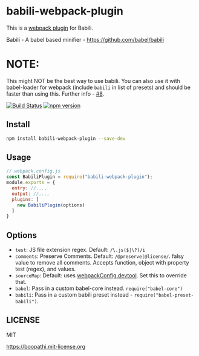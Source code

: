 # babili-webpack-plugin

This is a [webpack plugin](https://webpack.github.io/docs/using-plugins.html) for Babili.

Babili - A babel based minifier - https://github.com/babel/babili

# NOTE:

This might NOT be the best way to use babili. You can also use it with babel-loader for webpack (include `babili` in list of presets) and should be faster than using this. Further info - [#8](https://github.com/boopathi/babili-webpack-plugin/issues/8).

[![Build Status](https://travis-ci.org/boopathi/babili-webpack-plugin.svg?branch=master)](https://travis-ci.org/boopathi/babili-webpack-plugin) [![npm version](https://badge.fury.io/js/babili-webpack-plugin.svg)](https://badge.fury.io/js/babili-webpack-plugin)

## Install

```sh
npm install babili-webpack-plugin --save-dev
```

## Usage

```js
// webpack.config.js
const BabiliPlugin = require("babili-webpack-plugin");
module.exports = {
  entry: //...,
  output: //...,
  plugins: [
    new BabiliPlugin(options)
  ]
}
```

## Options

+ `test`: JS file extension regex. Default: `/\.js($|\?)/i`
+ `comments`: Preserve Comments. Default: `/@preserve|@license/`. falsy value to remove all comments. Accepts function, object with property test (regex), and values.
+ `sourceMap`: Default: uses [webpackConfig.devtool](https://webpack.github.io/docs/configuration.html#devtool). Set this to override that.
+ `babel`: Pass in a custom babel-core instead. `require("babel-core")`
+ `babili`: Pass in a custom babili preset instead - `require("babel-preset-babili")`.

## LICENSE

MIT

https://boopathi.mit-license.org
